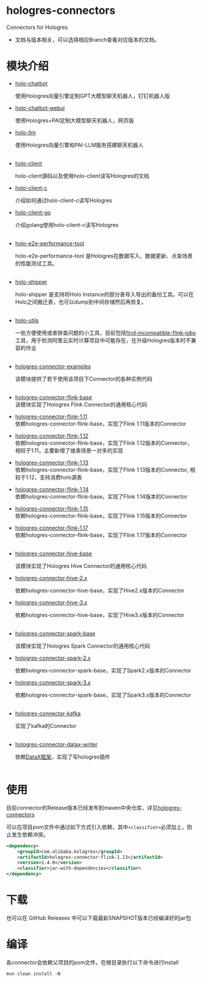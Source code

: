 # hologres-connectors
Connectors for Hologres
* 文档与版本相关，可以选择相应Branch查看对应版本的文档。

# 模块介绍

* [holo-chatbot](./holo-chatbot/)

    使用Hologres向量引擎定制GPT大模型聊天机器人，钉钉机器人版

* [holo-chatbot-webui](./holo-chatbot-webui/)

    使用Hologres+PAI定制大模型聊天机器人，网页版

* [holo-llm](./holo-llm/)

    使用Hologres向量引擎和PAI-LLM服务搭建聊天机器人<br/><br/>

* [holo-client](./holo-client)

    holo-client源码以及使用holo-client读写Hologres的文档
* [holo-client-c](./holo-client-c)
    
    介绍如何通过holo-client-c读写Hologres
* [holo-client-go](./holo-client-go)

    介绍golang使用holo-client-c读写Hologres<br/><br/>

* [holo-e2e-performance-tool](./holo-e2e-performance-tool)

  holo-e2e-performance-tool 是Hologres在数据写入、数据更新、点查场景的性能测试工具。<br/><br/>
    
* [holo-shipper](./holo-shipper)

  holo-shipper 是支持将Holo Instance的部分表导入导出的备份工具。可以在Holo之间搬迁表，也可以dump到中间存储然后再恢复。<br/><br/>

* [holo-utils](./holo-utils)

  一些方便使用或者排查问题的小工具，目前包括[find-incompatible-flink-jobs](./holo-utils/find-incompatible-flink-jobs)工具，用于检测阿里云实时计算项目中可能存在，在升级Hologres版本时不兼容的作业<br/><br/>

* [hologres-connector-examples](hologres-connector-examples)
  
    该模块提供了若干使用该项目下Connector的各种实例代码<br/><br/>

* [hologres-connector-flink-base](./hologres-connector-flink-base)<br/>
  该模块实现了Hologres Flink Connector的通用核心代码

* [hologres-connector-flink-1.11](https://github.com/aliyun/alibabacloud-hologres-connectors/tree/flink-1.11/1.12/hologres-connector-flink-1.11)<br/>
  依赖hologres-connector-flink-base，实现了Flink 1.11版本的Connector

* [hologres-connector-flink-1.12](https://github.com/aliyun/alibabacloud-hologres-connectors/tree/flink-1.11/1.12/hologres-connector-flink-1.12)<br/>
  依赖hologres-connector-flink-base，实现了Flink 1.12版本的Connector，相较于1.11，主要新增了维表场景一对多的实现

* [hologres-connector-flink-1.13](https://github.com/aliyun/alibabacloud-hologres-connectors/tree/flink-1.13/1.14/hologres-connector-flink-1.13)<br/>
  依赖hologres-connector-flink-base，实现了Flink 1.13版本的Connector, 相较于1.12，支持消费holo源表

* [hologres-connector-flink-1.14](https://github.com/aliyun/alibabacloud-hologres-connectors/tree/flink-1.13/1.14/hologres-connector-flink-1.14)<br/>
  依赖hologres-connector-flink-base，实现了Flink 1.14版本的Connector

* [hologres-connector-flink-1.15](./hologres-connector-flink-1.15)<br/>
  依赖hologres-connector-flink-base，实现了Flink 1.15版本的Connector

* [hologres-connector-flink-1.17](./hologres-connector-flink-1.17)<br/>
  依赖hologres-connector-flink-base，实现了Flink 1.17版本的Connector<br/><br/>

* [hologres-connector-hive-base](./hologres-connector-hive-base)

    该模块实现了Hologres Hive Connector的通用核心代码
* [hologres-connector-hive-2.x](./hologres-connector-hive-2.x)

    依赖hologres-connector-hive-base，实现了Hive2.x版本的Connector
* [hologres-connector-hive-3.x](./hologres-connector-hive-3.x)

    依赖hologres-connector-hive-base，实现了Hive3.x版本的Connector<br/><br/>


* [hologres-connector-spark-base](./hologres-connector-spark-base)

    该模块实现了Hologres Spark Connector的通用核心代码
* [hologres-connector-spark-2.x](./hologres-connector-spark-2.x)

    依赖hologres-connector-spark-base，实现了Spark2.x版本的Connector
* [hologres-connector-spark-3.x](./hologres-connector-spark-3.x)

    依赖hologres-connector-spark-base，实现了Spark3.x版本的Connector<br/><br/>


* [hologres-connector-kafka](./hologres-connector-kafka)

    实现了kafka的Connector<br/><br/>


* [hologres-connector-datax-writer](./hologres-connector-datax-writer)

    依赖[DataX框架](https://github.com/alibaba/DataX)，实现了写hologres插件<br/><br/>

# 使用
目前connector的Release版本已经发布到maven中央仓库，详见[hologres-connectors](https://search.maven.org/search?q=com.alibaba.hologres)

可以在项目pom文件中通过如下方式引入依赖，其中`<classifier>`必须加上，防止发生依赖冲突。
```xml
<dependency>
    <groupId>com.alibaba.hologres</groupId>
    <artifactId>hologres-connector-flink-1.13</artifactId>
    <version>1.4.0</version>
    <classifier>jar-with-dependencies</classifier>
</dependency>
```

# 下载
也可以在 GitHub Releases 中可以下载最新SNAPSHOT版本已经编译好的jar包

# 编译
各connector会依赖父项目的pom文件，在根目录执行以下命令进行install

```
mvn clean install -N
```